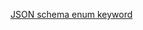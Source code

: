 [JSON schema enum keyword](https://tools.ietf.org/html/draft-wright-json-schema-validation-00#section-5.20)
